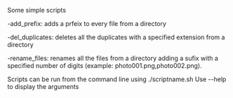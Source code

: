 Some simple scripts

-add_prefix: adds a prfeix to every file from a directory

-del_duplicates: deletes all the duplicates with a specified extension from a directory

-rename_files: renames all the files from a directory adding a sufix with a specified number of digits (example: photo001.png,photo002.png).

Scripts can be run from the command line using ./scriptname.sh
Use --help to display the arguments
